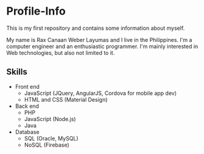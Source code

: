 
# Profile-Info
This is my first repository and contains some information about myself.

My name is Rax Canaan Weber Layumas and I live in the Philippines.
I'm a computer engineer and an enthusiastic programmer.
I'm mainly interested in Web technologies, but also not limited to it.

## Skills
  * Front end
    * JavaScript (JQuery, AngularJS, Cordova for mobile app dev)
    * HTML and CSS (Material Design)
  * Back end
    * PHP
    * JavaScript (Node.js)
    * Java
  * Database
    * SQL (Oracle, MySQL)
    * NoSQL (Firebase)

